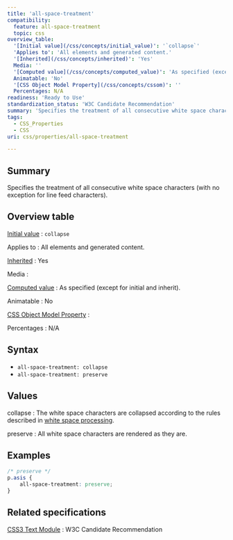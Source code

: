 ```yaml
---
title: 'all-space-treatment'
compatibility:
  feature: all-space-treatment
  topic: css
overview_table:
  '[Initial value](/css/concepts/initial_value)': '`collapse`'
  'Applies to': 'All elements and generated content.'
  '[Inherited](/css/concepts/inherited)': 'Yes'
  Media: ''
  '[Computed value](/css/concepts/computed_value)': 'As specified (except for initial and inherit).'
  Animatable: 'No'
  '[CSS Object Model Property](/css/concepts/cssom)': ''
  Percentages: N/A
readiness: 'Ready to Use'
standardization_status: 'W3C Candidate Recommendation'
summary: 'Specifies the treatment of all consecutive white space characters (with no exception for line feed characters).'
tags:
  - CSS_Properties
  - CSS
uri: css/properties/all-space-treatment

---
```

## Summary

Specifies the treatment of all consecutive white space characters (with no exception for line feed characters).

## Overview table

[Initial value](/css/concepts/initial_value)
:   `collapse`

Applies to
:   All elements and generated content.

[Inherited](/css/concepts/inherited)
:   Yes

Media
:

[Computed value](/css/concepts/computed_value)
:   As specified (except for initial and inherit).

Animatable
:   No

[CSS Object Model Property](/css/concepts/cssom)
:

Percentages
:   N/A

## Syntax

-   `all-space-treatment: collapse`
-   `all-space-treatment: preserve`

## Values

collapse
:   The white space characters are collapsed according to the rules described in [white space processing](http://www.w3.org/TR/2003/CR-css3-text-20030514/#white-space-processing).

preserve
:   All white space characters are rendered as they are.

## Examples

``` css
/* preserve */
p.asis {
    all-space-treatment: preserve;
}
```

## Related specifications

[CSS3 Text Module](http://www.w3.org/TR/2003/CR-css3-text-20030514)
:   W3C Candidate Recommendation

